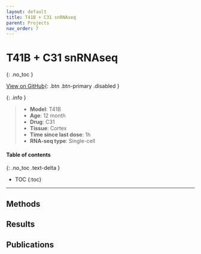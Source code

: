 ```yaml
---
layout: default
title: T41B + C31 snRNAseq
parent: Projects
nav_order: 7
---
```


# T41B + C31 snRNAseq
{: .no_toc }

[View on GitHub](#){: .btn .btn-primary .disabled }

{: .info }
> - **Model**: T41B
> - **Age**: 12 month
> - **Drug**: C31
> - **Tissue**: Cortex
> - **Time since last dose**: 1h
> - **RNA-seq type**: Single-cell

#### Table of contents
{: .no_toc .text-delta }

- TOC
{:toc}

---

## Methods

## Results

## Publications
